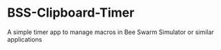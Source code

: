 # BSS-Clipboard-Timer
A simple timer app to manage macros in Bee Swarm Simulator or similar applications
